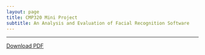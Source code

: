 ```yaml
---
layout: page
title: CMP320 Mini Project
subtitle: An Analysis and Evaluation of Facial Recognition Software 
---
```


---

<object data="/assets/pdfs/Hacking_3_report.pdf" type="application/pdf" typemustmatch style="height: 750px; width: 100%;">
<a href="/assets/pdfs/Hacking_3_report.pdf" download>Download PDF </a>
</object>
